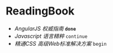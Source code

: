 # ReadingBook

+ *AngularJS 权威指南* **`done`**
+ *Javascript 语言精粹* `continue`
+ *精通CSS 高级Web标准解决方案* `begin`
